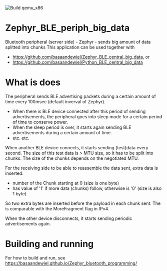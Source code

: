![Build qemu_x86](https://github.com/basaandewiel/Zephyr_BLE_periph_big_data/actions/workflows/InstallZephyrSDKBuildTest.yml/badge.svg)


# Zephyr_BLE_periph_big_data
Bluetooth peripheral (server side) - Zephyr - sends big amount of data splitted into chunks
This application can be used together with
* https://github.com/basaandewiel/Zephyr_BLE_central_big_data, or
* https://github.com/basaandewiel/Python_BLE_central_big_data

# What is does
The peripheral sends BLE advertising packets during a certain amount of time every 100msec (default inverval of Zephyr).
* When there is BLE device connected after this period of sending advertisements, the peripheral goes into sleep mode for a certain period of time to conserve power.
* When the sleep period is over, it starts again sending BLE advertisements during a certain amount of time.
 * etc. etc.

When another BLE device connects, it starts sending (test)data every second. The size of this test data is > MTU size, so it has to be split into chunks. The size of the chunks depends on the negotiated MTU.

For the receiving side to be able to reassemble the data sent, extra data is inserted: 
* <ChunkNbr> number of the Chunk starting at 0 (size is one byte)
* <MoreDataFollows> has value of '1' if more data (chunks) follow, otherwise is '0' (size is also 1 byte)
  
So two extra bytes are inserted before the payload in each chunk sent.
The <MoreDataFollows> is comparable with the MoreFragment flag in IPv4.

When the other device disconnects, it starts sending periodic advertisements again.
  

# Building and running
For how to build and run, see https://basaandewiel.github.io/Zephyr_bluetooth_programming/
